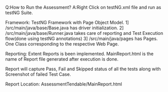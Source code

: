 Q:How to Run the Assessment?
A:Right Click on testNG.xml file and run as testNG Suite.

Framework: TestNG Framework with Page Object Model.
1] /src/main/java/base/Base.java has driver initialization.
2] /src/main/java/base/Runner.java takes care of reporting and Test Execution flow(done using testNG annotations)
3] /src/main/java/pages has Pages. One Class corresponding to the respective Web Page.

Reporting: Extent Reports is been implemented. MainReport.html is the name of Report file generated after execution is done.

Report will capture Pass, Fail and Skipped status of all the tests along with Screenshot of failed Test Case.

Report Location: AssessmentTendable/MainReport.html